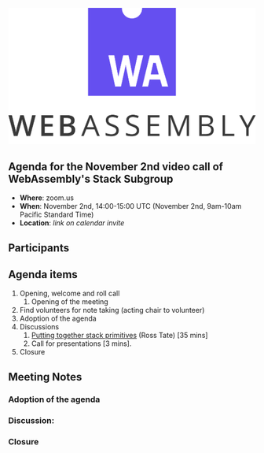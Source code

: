 ![WebAssembly logo](/images/WebAssembly.png)

## Agenda for the November 2nd video call of WebAssembly's Stack Subgroup

- **Where**: zoom.us
- **When**: November 2nd, 14:00-15:00 UTC (November 2nd, 9am-10am Pacific Standard Time)
- **Location**: *link on calendar invite*


## Participants



## Agenda items

1. Opening, welcome and roll call
    1. Opening of the meeting
1. Find volunteers for note taking (acting chair to volunteer)
1. Adoption of the agenda
1. Discussions
   1. [Putting together stack primitives]() (Ross Tate) [35 mins]
   1. Call for presentations [3 mins].
1. Closure

## Meeting Notes

### Adoption of the agenda

### Discussion:


### Closure
